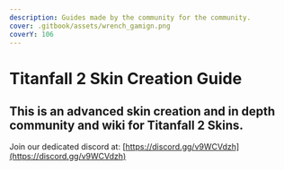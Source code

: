 ```yaml
---
description: Guides made by the community for the community.
cover: .gitbook/assets/wrench_gamign.png
coverY: 106
---
```


# Titanfall 2 Skin Creation Guide

## This is an advanced skin creation and in depth community and wiki for Titanfall 2 Skins.

Join our dedicated discord at: [https://discord.gg/v9WCVdzh](https://discord.gg/v9WCVdzh)
